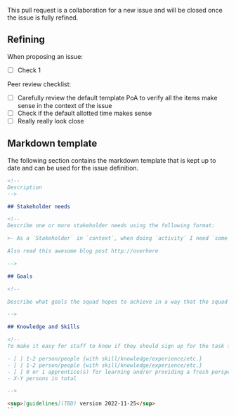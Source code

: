 This pull request is a collaboration for a new issue and will be closed once the issue is fully refined.
<!-- Please use the following convention for the PR title:  '[DO NOT MERGE] Refining: [Issue title]' -->

## Refining

When proposing an issue:

- [ ] Check 1

Peer review checklist:

- [ ] Carefully review the default template PoA to verify all the items make sense in the context of the issue
- [ ] Check if the default allotted time makes sense
- [ ] Really really look close

## Markdown template

The following section contains the markdown template that is kept up to date and can be used for the issue definition.

```markdown
<!--
Description
-->

## Stakeholder needs

<!--
Describe one or more stakeholder needs using the following format:

>- As a `Stakeholder` in `context`, when doing `activity` I need `some need`

Also read this awesome blog post http://overhere

-->

## Goals

<!--

Describe what goals the squad hopes to achieve in a way that the squad can easily validate whether they have been achieved or not.

-->

## Knowledge and Skills

<!--
To make it easy for staff to know if they should sign up for the task force and for squads to validate that all the requirements have been met, make sure to clearly articulate the skills and knowledge needed on this task force using the following format:

- [ ] 1-2 person/people {with skill/knowledge/experience/etc.}
- [ ] 1-2 person/people {with skill/knowledge/experience/etc.}
- [ ] 0 or 1 apprentice(s) for learning and/or providing a fresh perspective.
- X-Y persons in total

-->

<sup>[guidelines](TBD) version 2022-11-25</sup>
``
